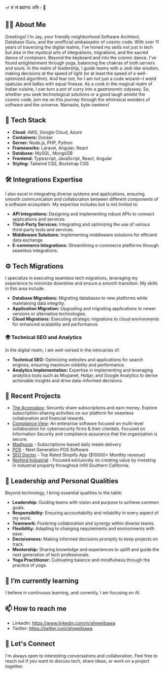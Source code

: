 🪔 # त्वं ब्रह्माण्डः असि। 🙏

## 👨‍💻 About Me
Greetings! I'm Jay, your friendly neighborhood Software Architect, Database Guru, and the unofficial ambassador of cosmic code. With over 11 years of traversing the digital realms, I've honed my skills not just in tech but also in the mystical arts of integrations, migrations, and the sacred dance of containers. Beyond the keyboard and into the cosmic dance, I've found enlightenment through yoga, balancing the chakras of both servers and souls. In the realm of leadership, I guide teams with a Jedi-like wisdom, making decisions at the speed of light (or at least the speed of a well-optimized algorithm). And fear not, for I am not just a code wizard—I wield spatulas and ladles with equal finesse. As a cook in the magical realm of Indian cuisine, I can turn a pot of curry into a gastronomic odyssey. So, whether you seek technological solutions or a good laugh amidst the cosmic code, join me on this journey through the whimsical wonders of software and the universe. Namaste, byte-seekers!

## 💼 Tech Stack
- **Cloud:** AWS, Google Cloud, Azure
- **Containers:** Docker
- **Server:** Node.js, PHP, Python
- **Frameworks:** Laravel, Angular, React
- **Database:** MySQL, MongoDB
- **Frontend:** Typescript, JavaScript, React, Angular
- **Styling:** Tailwind CSS, Bootstrap CSS

## 🛠️ Integrations Expertise
I also excel in integrating diverse systems and applications, ensuring smooth communication and collaboration between different components of a software ecosystem. My expertise includes but is not limited to:
- **API Integrations:** Designing and implementing robust APIs to connect applications and services.
- **Third-Party Services:** Integrating and optimizing the use of various third-party tools and services.
- **Middleware Solutions:** Implementing middleware solutions for efficient data exchange.
- **E-commerce Integrations:** Streamlining e-commerce platforms through seamless integrations.

## ⚙️ Tech Migrations
I specialize in executing seamless tech migrations, leveraging my experience to minimize downtime and ensure a smooth transition. My skills in this area include:
- **Database Migrations:** Migrating databases to new platforms while maintaining data integrity.
- **Application Migration:** Upgrading and migrating applications to newer versions or alternative technologies.
- **Cloud Migrations:** Executing strategic migrations to cloud environments for enhanced scalability and performance.

### 🌍 Technical SEO and Analytics
In the digital realm, I am well-versed in the intricacies of:
- **Technical SEO:** Optimizing websites and applications for search engines, ensuring maximum visibility and performance.
- **Analytics Implementation:** Expertise in implementing and leveraging analytics tools such as Mixpanel, Hotjar, and Google Analytics to derive actionable insights and drive data-informed decisions.

## 🚀 Recent Projects
- [The Accessbox](https://theaccessbox.com/): Securely share subscriptions and earn money. Explore subscription-sharing activities on our platform for seamless collaboration and financial rewards.
- [Compliance View](https://www.compliance-view.com/): An enterprise software focused on multi-level collaboration for cybersecurity firms & their clientels. Focused on Information Security and compliance assurance that the organization is secure.
- [Madhuras](https://madhuras.com/) - Subscriptions-based daily meals delivery
- [POS](http://posapi.vistaran.com/) - Next Generation POS Software
- [SEO Doctor](https://apps.shopify.com/seo-doctor) - Top Rated Shopify App ($10000+ Monthly revenue)
- [Rexford Industrial](https://www.rexfordindustrial.com/) - Focused exclusively on creating value by investing in industrial property throughout infill Southern California.

## 🧘 Leadership and Personal Qualities
Beyond technology, I bring essential qualities to the table:
- **Leadership:** Guiding teams with vision and purpose to achieve common goals.
- **Responsibility:** Ensuring accountability and reliability in every aspect of my work.
- **Teamwork:** Fostering collaboration and synergy within diverse teams.
- **Flexibility:** Adapting to changing requirements and environments with ease.
- **Decisiveness:** Making informed decisions promptly to keep projects on track.
- **Mentorship:** Sharing knowledge and experiences to uplift and guide the next generation of tech professionals.
- **Yoga Practitioner:** Cultivating balance and mindfulness through the practice of yoga.

## 🌱 I’m currently learning
I believe in continuous learning, and currently, I am focusing on AI.

## 📫 How to reach me
- LinkedIn: https://www.linkedin.com/in/shreejibawa
- Twitter: https://twitter.com/shreejibawa


<!-- ## 📊 GitHub Stats
![Your GitHub Stats](https://github-readme-stats.vercel.app/api?username=acodealchemist&show_icons=true&count_private=true) -->

## 🤝 Let's Connect
I'm always open to interesting conversations and collaboration. Feel free to reach out if you want to discuss tech, share ideas, or work on a project together.
